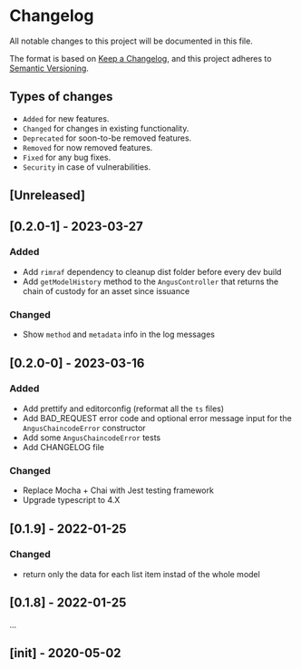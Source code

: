 # Changelog

All notable changes to this project will be documented in this file.

The format is based on [Keep a Changelog](https://keepachangelog.com/en/1.0.0/),
and this project adheres to [Semantic Versioning](https://semver.org/spec/v2.0.0.html).

## Types of changes

- `Added` for new features.
- `Changed` for changes in existing functionality.
- `Deprecated` for soon-to-be removed features.
- `Removed` for now removed features.
- `Fixed` for any bug fixes.
- `Security` in case of vulnerabilities.

## [Unreleased]

## [0.2.0-1] - 2023-03-27

### Added

- Add `rimraf` dependency to cleanup dist folder before every dev build
- Add `getModelHistory` method to the `AngusController` that returns the chain of custody for an asset since issuance

### Changed

- Show `method` and `metadata` info in the log messages


## [0.2.0-0] - 2023-03-16

### Added

- Add prettify and editorconfig (reformat all the `ts` files)
- Add BAD_REQUEST error code and optional error message input for the `AngusChaincodeError` constructor
- Add some `AngusChaincodeError` tests
- Add CHANGELOG file

### Changed

- Replace Mocha + Chai with Jest testing framework
- Upgrade typescript to 4.X

## [0.1.9] - 2022-01-25

### Changed

- return only the data for each list item instad of the whole model

## [0.1.8] - 2022-01-25

...
##  [init] - 2020-05-02
